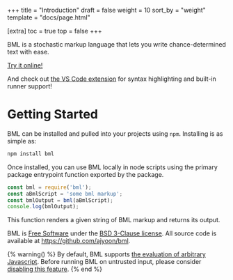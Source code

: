 +++
title = "Introduction"
draft = false
weight = 10
sort_by = "weight"
template = "docs/page.html"

[extra]
toc = true
top = false
+++

BML is a stochastic markup language that lets you write
chance-determined text with ease.

[Try it online!](https://sandbox.bml-lang.org)

And check out [the VS Code
extension](https://marketplace.visualstudio.com/items?itemName=bml-lang.bml-vscode)
for syntax highlighting and built-in runner support!

# Getting Started

BML can be installed and pulled into your projects using `npm`.
Installing is as simple as:

```sh
npm install bml
```

Once installed, you can use BML locally in node scripts using the
primary package entrypoint function exported by the package.

```js
const bml = require('bml');
const aBmlScript = 'some bml markup';
const bmlOutput = bml(aBmlScript);
console.log(bmlOutput);
```
This function renders a given string of BML markup and returns its
output.

BML is [Free Software](https://www.gnu.org/philosophy/free-sw.html)
under the [BSD 3-Clause
license](https://github.com/ajyoon/bml/blob/master/LICENSE). All source
code is available at <https://github.com/ajyoon/bml>.


{% warning() %}
By default, BML supports [the evaluation of arbitrary
Javascript](@/docs/the-language/language-overview.md#eval). Before running
BML on untrusted input, please consider [disabling this
feature](@/docs/the-language/js-library.md).
{% end %}
